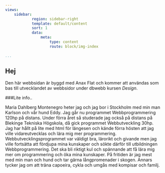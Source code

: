 ```yaml
---
views:
    sidebar:
            region: sidebar-right
            template: default/content
            sort: 1
            data:
                meta:
                    type: content
                    route: block/img-index
                
...
```


## Hej
<!--===============================-->

Den här webbsidan är byggd med Anax Flat och kommer att användas som bas till utvecklandet av webbsidor under dbwebb kursen *Design*.



###Lite info..

Maria Dahlberg Montenegro heter jag och jag bor i Stockholm med min man Karlson och vår hund Eddy. Jag går nu programmet Webbprogrammering 120hp på distans. Under förra året så studerade jag också på distans på Blekinge Tekniska Högskola, då gick programmet Webbutveckling 30hp. Jag har hållt på lite med html för längesen och kände förra hösten att jag ville vidareutvecklas och lära mig mer programmering. Webbutvecklingsprogrammet var väldigt bra, lärorikt och givande men jag ville fortsätta att fördjupa mina kunskaper och sökte därför till utbildningen Webbprogrammering. Det ska bli riktigt kul och spännande att få lära mig mer om programmering och öka mina kunskaper. På fritiden är jag mest med min man och hund och tar gärna långpromenader i skogen. Annars tycker jag om att träna capoeira, cykla och umgås med kompisar och familj. 

